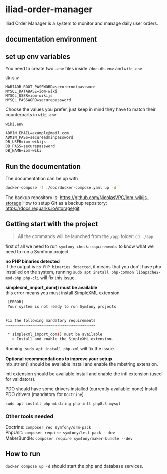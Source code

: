 # iliad-order-manager
Iliad Order Manager is a system to monitor and manage daily user orders.

## documentation environment
## set up env variables
You need to create two `.env` files inside `/doc`: `db.env` and `wiki.env`

`db.env` </br>
``` env
MARIADB_ROOT_PASSWORD=securerootpassword
MYSQL_DATABASE=iom-wiki
MYSQL_USER=iom-wikijs
MYSQL_PASSWORD=securepassword
```
Choose the values you prefer, just keep in mind they have to match their counterparts in `wiki.env`

`wiki.env`
``` env
ADMIN_EMAIL=example@mail.com
ADMIN_PASS=secureadminpassword
DB_USER=iom-wikijs
DB_PASS=securepassword
DB_NAME=iom-wiki
```

## Run the documentation
The documentation can be up with
``` bash
docker-compose -f ./doc/docker-compose.yaml up -d
```
The backup repository is: https://github.com/NicolasVPC/iom-wikijs-storage
How to setup Git as a backup repository: https://docs.requarks.io/storage/git

## Getting start with the project
> All the commands will be launched from the `/app` folder: `cd ./app`

first of all we need to run `symfony check:requirements` to know what we need to run a Symfony project.

**no PHP binaries detected** </br>
if the output is `no PHP binaries detected`, it means that you don't have php installed on the system, running `sudo apt install php-common libapache2-mod-php php-cli` will fix this issue.

**simplexml_import_dom() must be available** </br>
this error means you must install SimpleXML extension.
``` bash                   
 [ERROR]                                          
 Your system is not ready to run Symfony projects 
                                                  

Fix the following mandatory requirements
~~~~~~~~~~~~~~~~~~~~~~~~~~~~~~~~~~~~~~~~

 * simplexml_import_dom() must be available
   > Install and enable the SimpleXML extension.
```

Running: `sudo apt install php-xml` will fix the issue.

**Optional recommendations to improve your setup** </br>
mb_strlen() should be available
Install and enable the mbstring extension.

intl extension should be available
Install and enable the intl extension (used for validators).

PDO should have some drivers installed (currently available: none)
Install PDO drivers (mandatory for `Doctrine`).
 
`sudo apt install php-mbstring php-intl php8.3-mysql`

### Other tools needed
Doctrine: `composer req symfony/orm-pack` </br>
PhpUnit: `composer require symfony/test-pack --dev` </br>
MakerBundle: `composer require symfony/maker-bundle --dev`

## How to run
`docker compose up -d` should start the php and database services.